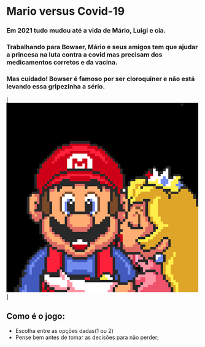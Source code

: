 # Mario versus Covid-19

### Em 2021 tudo mudou até a vida de Mário, Luigi e cia.
### Trabalhando para Bowser, Mário e seus amigos tem que ajudar a princesa na luta contra a covid mas precisam dos medicamentos corretos e da vacina.
### Mas cuidado! Bowser é famoso por ser cloroquiner e não está levando essa gripezinha a sério.



[![Markdown](https://raw.githubusercontent.com/natfontanesi/JogoResilia/main/gif.gif)]
    
## Como é o jogo:  
- Escolha entre as opções dadas(1 ou 2)  
- Pense bem antes de tomar as decisões para não perder;

